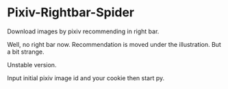 # Pixiv-Rightbar-Spider
Download images by pixiv recommending in right bar.

Well, no right bar now. Recommendation is moved under the illustration. But a bit strange.

Unstable version.

Input initial pixiv image id and your cookie then start py.
